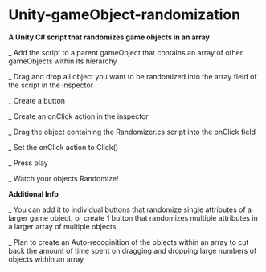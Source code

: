 # Unity-gameObject-randomization
 **A Unity C# script that randomizes game objects in an array**
 
 _ Add the script to a parent gameObject that contains an array of other gameObjects within its hierarchy
 
 _ Drag and drop all object you want to be randomized into the array field of the script in the inspector
 
 _ Create a button

 _ Create an onClick action in the inspector
 
 _ Drag the object containing the Randomizer.cs script into the onClick field
 
 _ Set the onClick action to Click() 
 
 _ Press play
 
 _ Watch your objects Randomize!
 
 **Additional Info**
 
 _ You can add it to individual buttons that randomize single attributes of a larger game object, or create 1 button that randomizes multiple attributes in a larger array of multiple objects
 
 _ Plan to create an Auto-recoginition of the objects within an array to cut back the amount of time spent on dragging and dropping large numbers of objects within an array

